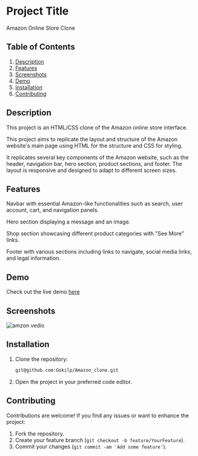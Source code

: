 # Project Title

Amazon Online Store Clone

## Table of Contents
1. [Description](#description)
2. [Features](#features)
3. [Screenshots](#screenshots)
4. [Demo](#Demo)
5. [Installation](#installation)
6. [Contributing](#contributing)

## Description
This project is an HTML/CSS clone of the Amazon online store interface. 

This project aims to replicate the layout and structure of the Amazon website's main page using HTML for the structure and CSS for styling.

It replicates several key components of the Amazon website, such as the header, navigation bar, hero section, product sections, and footer. The layout is responsive and designed to adapt to different screen sizes.


## Features
Navbar with essential Amazon-like functionalities such as search, user account, cart, and navigation panels.

Hero section displaying a message and an image.

Shop section showcasing different product categories with "See More" links.

Footer with various sections including links to navigate, social media links, and legal information.

## Demo
Check out the live demo [here](https://amazon-theta-gray.vercel.app/)

## Screenshots
 ![amzon vedio](https://github.com/Gokilp/Amazon_clone/assets/76507378/686b3554-4eb3-4611-9615-d76760f7a5d2)


## Installation
1. Clone the repository:
    ```bash
    git@github.com:Gokilp/Amazon_clone.git
    ```
2. Open the project in your preferred code editor.


## Contributing

Contributions are welcome! If you find any issues or want to enhance the project:
1. Fork the repository.
2. Create your feature branch (`git checkout -b feature/YourFeature`).
3. Commit your changes (`git commit -am 'Add some feature'`).
